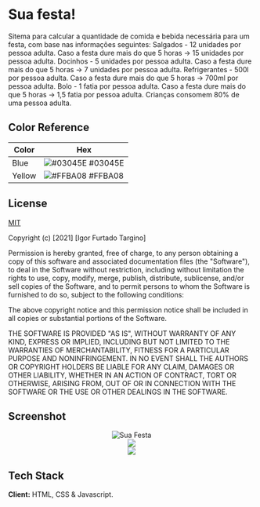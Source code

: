 
# Sua festa!

Sitema para calcular a quantidade de comida e bebida necessária para um festa,
com base nas informações seguintes:
Salgados - 12 unidades por pessoa adulta. Caso a festa dure mais do que 5 horas -> 15 unidades por pessoa adulta.
Docinhos - 5 unidades por pessoa adulta. Caso a festa dure mais do que 5 horas -> 7 unidades por pessoa adulta.
Refrigerantes - 500l por pessoa adulta. Caso a festa dure mais do que 5 horas -> 700ml por pessoa adulta.
Bolo - 1 fatia por pessoa adulta. Caso a festa dure mais do que 5 horas -> 1,5 fatia por pessoa adulta.
Crianças consomem 80% de uma pessoa adulta.

## Color Reference

| Color             | Hex                                                                |
| ----------------- | ------------------------------------------------------------------ |
| Blue | ![#03045E](https://via.placeholder.com/10/03045E?text=+) #03045E |
| Yellow| ![#FFBA08](https://via.placeholder.com/10/FFBA08?text=+) #FFBA08 |


## License

[MIT](https://choosealicense.com/licenses/mit/)

Copyright (c) [2021] [Igor Furtado Targino]

Permission is hereby granted, free of charge, to any person obtaining a copy
of this software and associated documentation files (the "Software"), to deal
in the Software without restriction, including without limitation the rights
to use, copy, modify, merge, publish, distribute, sublicense, and/or sell
copies of the Software, and to permit persons to whom the Software is
furnished to do so, subject to the following conditions:

The above copyright notice and this permission notice shall be included in all
copies or substantial portions of the Software.

THE SOFTWARE IS PROVIDED "AS IS", WITHOUT WARRANTY OF ANY KIND, EXPRESS OR
IMPLIED, INCLUDING BUT NOT LIMITED TO THE WARRANTIES OF MERCHANTABILITY,
FITNESS FOR A PARTICULAR PURPOSE AND NONINFRINGEMENT. IN NO EVENT SHALL THE
AUTHORS OR COPYRIGHT HOLDERS BE LIABLE FOR ANY CLAIM, DAMAGES OR OTHER
LIABILITY, WHETHER IN AN ACTION OF CONTRACT, TORT OR OTHERWISE, ARISING FROM,
OUT OF OR IN CONNECTION WITH THE SOFTWARE OR THE USE OR OTHER DEALINGS IN THE
SOFTWARE.

  
## Screenshot

<div align="center">
  <img src="https://https://igortargino.vercel.app/LAYOUT/sua_festa_mockup.png" alt="Sua Festa"/>
</div>
<div align="center">
  <img src="https://user-images.githubusercontent.com/70289587/137595616-92191ee1-424e-4487-b0a5-49d8491315d7.png"/>
</div>
<div align="center">
  <img src="https://user-images.githubusercontent.com/70289587/137595649-f7eda2ff-6ca2-4f14-8545-7d344ded3dae.png"/>
</div>

  
## Tech Stack

**Client:** HTML, CSS & Javascript.


  
